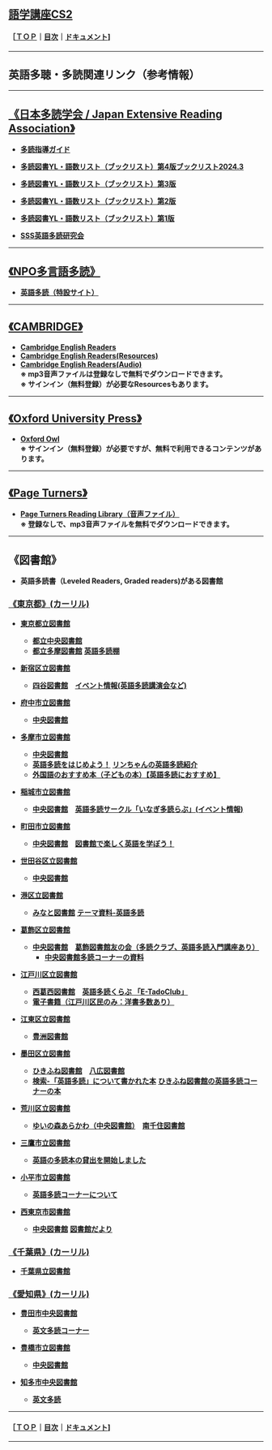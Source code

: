 ## [語学講座CS2](https://csreviser.github.io/CaptureStream2/) 
#### ［[ＴＯＰ](./)**｜**[目次](./#目次)**｜**[ドキュメント](./#ドキュメント-1)]

***
## 英語多聴・多読関連リンク（参考情報）
***
## [《日本多読学会 / Japan Extensive Reading Association》](https://jera-tadoku.jp/)                
* **[多読指導ガイド](https://jera-tadoku.jp/ER_Teaching_Guide-20200125.pdf)**                 
* **[多読図書YL・語数リスト（ブックリスト）第4版ブックリスト2024.3](https://jera-tadoku.jp/Booklist.2024.3.pdf)**       
* **[多読図書YL・語数リスト（ブックリスト）第3版](https://jera-tadoku.jp/Booklist.2023.4.pdf)**                 
* **[多読図書YL・語数リスト（ブックリスト）第2版](https://jera-tadoku.jp/2022-10_Booklist_Web.pdf)**
* **[多読図書YL・語数リスト（ブックリスト）第1版](https://jera-tadoku.jp/2022-04-JERA_Booklist-220316.pdf)**                     

* **[SSS英語多読研究会](https://www.seg.co.jp/sss/)**                     


***
## [《NPO多言語多読》](https://tadoku.org/)                
* **[英語多読（特設サイト）](https://tadoku.org/english/)**                

***
## [《CAMBRIDGE》](https://www.cambridge.org/)                
* **[Cambridge English Readers](https://www.cambridge.org/au/cambridgeenglish/catalog/secondary/cambridge-english-readers)**    
* **[Cambridge English Readers(Resources)](https://www.cambridge.org/au/cambridgeenglish/catalog/secondary/cambridge-english-readers/resources)**             
* **[Cambridge English Readers(Audio)](https://www.cambridge.org/au/cambridgeenglish/catalog/secondary/cambridge-english-readers/resources?formatTag[]=Audio)**             
**※ mp3音声ファイルは登録なしで無料でダウンロードできます。**             
**※ サインイン（無料登録）が必要なResourcesもあります。**

***
## [《Oxford University Press》](https://www.oupjapan.co.jp/ja/content/oxford-university-press-%E5%AD%A6%E8%A1%93%E6%9B%B8%E3%83%BB%E8%BE%9E%E4%BA%8B%E5%85%B8%E3%83%BB%E8%8B%B1%E8%AA%9E%E6%95%99%E6%9D%90)                
* **[Oxford Owl](https://www.oxfordowl.co.uk/)**             
**※ サインイン（無料登録）が必要ですが、無料で利用できるコンテンツがあります。**

***
## [《Page Turners》](https://cengagejapan.com/elt/Readers/page/?no=128644549488pkh)                
* **[Page Turners Reading Library（音声ファイル）](https://www.cengage.com/cgi-wadsworth/course_products_wp.pl?fid=M20b&product_isbn_issn=PRO0000000017)**             
**※ 登録なしで、mp3音声ファイルを無料でダウンロードできます。**

***
## 《図書館》
  * **英語多読書（Leveled Readers, Graded readers)がある図書館**

### [《東京都》(カーリル)](https://calil.jp/local/tokyo)                
* **[東京都立図書館](https://www.library.metro.tokyo.lg.jp)**
  * **[都立中央図書館](https://www.library.metro.tokyo.lg.jp/access/)**
  * **[都立多摩図書館](https://www.library.metro.tokyo.lg.jp/guide/tama_library/)**
  **[英語多読棚](https://www.library.metro.tokyo.lg.jp/ya/corner/extensive_reading/)**

* **[新宿区立図書館](https://www.library.shinjuku.tokyo.jp/)**
  * **[四谷図書館](https://www.library.shinjuku.tokyo.jp/facility/yotsuya.html)**　**[イベント情報(英語多読講演会など)](https://www.library.shinjuku.tokyo.jp/event/)**

* **[府中市立図書館](https://library.city.fuchu.tokyo.jp/)**
  * **[中央図書館](https://library.city.fuchu.tokyo.jp/lib_info/central.html)**

* **[多摩市立図書館](https://www.library.tama.tokyo.jp/)**
  * **[中央図書館](https://www.library.tama.tokyo.jp/contents?8&pid=329)**　
  * **[英語多読をはじめよう！](https://www.library.tama.tokyo.jp/info?13&pid=1965)** **[リンちゃんの英語多読紹介](https://www.library.tama.tokyo.jp/info?14&pid=1829)** 
  * **[外国語のおすすめ本（子どもの本）【英語多読におすすめ】](https://www.library.tama.tokyo.jp/themacontents?2&pid=65&themaid=36)**

* **[稲城市立図書館](https://www.library.inagi.tokyo.jp/)**
  * **[中央図書館](https://www.library.inagi.tokyo.jp/)**　**[英語多読サークル「いなぎ多読らぶ」(イベント情報)](https://www.library.inagi.tokyo.jp/?page_id=46)**

* **[町田市立図書館](https://www.library.city.machida.tokyo.jp/index.html)**
  * **[中央図書館](https://www.library.city.machida.tokyo.jp/facilities/index.html)**　**[図書館で楽しく英語を学ぼう！](https://www.library.city.machida.tokyo.jp/eigo_no_machida.html)**

* **[世田谷区立図書館](https://libweb.city.setagaya.tokyo.jp/index)**
  * **[中央図書館](https://libweb.city.setagaya.tokyo.jp/contents?50&pid=47)**

* **[港区立図書館](https://www.lib-minato.jp/)**
  * **[みなと図書館](https://www.lib-minato.jp/library/minato.html)**   **[テーマ資料-英語多読](https://www.lib.city.minato.tokyo.jp/licsxp-opac/WOpacSmtSdiTmeMenuToSdiTmeListAction.do)**

* **[葛飾区立図書館](https://www.lib.city.katsushika.lg.jp/index)**
  * **[中央図書館](https://www.lib.city.katsushika.lg.jp/contents?2&pid=323)**　**[葛飾図書館友の会（多読クラブ、英語多読入門講座あり）](https://katsutomo.jimdofree.com/)**
    * **[中央図書館多読コーナーの資料](https://www.lib.city.katsushika.lg.jp/contents;jsessionid=BEEC9CD868ECA7ADC817D6B9F4F40494?0&pid=7113)**

* **[江戸川区立図書館](https://www.library.city.edogawa.tokyo.jp/toshow/index.php)**
  * **[西葛西図書館](https://www.library.city.edogawa.tokyo.jp/toshow/introduction/html/edg_n_kasai.php)**　**[英語多読くらぶ 「E-TadoClub」](https://www.library.city.edogawa.tokyo.jp/toshow/event/)**
  * **[電子書籍（江戸川区民のみ：洋書多数あり）](https://edogawa-library-e-book-service.overdrive.com)**

* **[江東区立図書館](https://www.koto-lib.tokyo.jp/)**
  * **[豊洲図書館](https://www.koto-lib.tokyo.jp/viewer/genre.html?id=7)**

* **[墨田区立図書館](https://www.library.sumida.tokyo.jp/index)**
  * **[ひきふね図書館](https://www.library.sumida.tokyo.jp/contents?2&pid=28)**　**[八広図書館](https://www.library.sumida.tokyo.jp/contents?3&pid=30)**
  * **[検索-「英語多読」について書かれた本](https://www.library.sumida.tokyo.jp/detailresult?target1=1&key1=%25E8%258B%25B1%25E8%25AA%259E%25E5%25A4%259A%25E8%25AA%25AD&item1=AB&comp1=3&cond=1&sort=5&mv=20)**    **[ひきふね図書館の英語多読コーナーの本](https://www.library.sumida.tokyo.jp/detailresult?target1=1&target2=2&target3=3&key1=031&item1=W&comp1=3&key2=E&item2=K&comp2=3&cond=1&sort=5&mv=20)**

* **[荒川区立図書館](https://www.library.city.arakawa.tokyo.jp/index)**
  * **[ゆいの森あらかわ（中央図書館）](https://www.library.city.arakawa.tokyo.jp/contents?2&pid=86)**　**[南千住図書館](https://www.library.city.arakawa.tokyo.jp/contents?3&pid=87)**

* **[三鷹市立図書館](https://www.library.mitaka.tokyo.jp)**
  * **[英語の多読本の貸出を開始しました](https://www.library.mitaka.tokyo.jp/info;jsessionid=7EB5D195C24C46FFDC0282BB5165F721?0&pid=851)**

* **[小平市立図書館](https://library.kodaira.ed.jp)**
  * **[英語多読コーナーについて](https://library.kodaira.ed.jp/news/?id=164)**

* **[西東京市図書館](https://www.library.city.nishitokyo.lg.jp)**
  * **[中央図書館](https://www.library.city.nishitokyo.lg.jp/contents?4&pid=13)**
  **[図書館だより](https://www.library.city.nishitokyo.lg.jp/images/upload/toshokandayori070.pdf)**



### [《千葉県》(カーリル)](https://calil.jp/local/chiba)                
* **[千葉県立図書館](https://www.library.pref.chiba.lg.jp)**
 


### [《愛知県》(カーリル)](https://calil.jp/local/aichi)   
* **[豊田市中央図書館](https://www.library.toyota.aichi.jp/)**
  * **[英文多読コーナー](https://www.library.toyota.aichi.jp/readings/index.html)**

* **[豊橋市立図書館](https://www.library.toyohashi.aichi.jp/)**
  * **[中央図書館](https://www.library.toyohashi.aichi.jp/facility/chuou/)**

* **[知多市中央図書館](https://www.lib.city.chita.aichi.jp/)**
  * **[英文多読](https://www.lib.city.chita.aichi.jp/service/english/)**



***
#### ［[ＴＯＰ](./)**｜**[目次](./#目次)**｜**[ドキュメント](./#ドキュメント-1)]

*** 
 <link rel="shortcut icon" type="image/x-icon" href="https://avatars.githubusercontent.com/u/46049273?v=4">
 <meta name="twitter:image:src" content="https://avatars.githubusercontent.com/u/46049273?v=4">
 <link rel="prev" href="{{ paginator.previous_page_path | absolute_url }}" />
